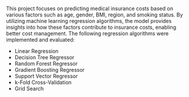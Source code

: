 This project focuses on predicting medical insurance costs based on various factors such as age, gender, BMI, region, and smoking status. By utilizing machine learning regression algorithms, the model provides insights into how these factors contribute to insurance costs, enabling better cost management.
The following regression algorithms were implemented and evaluated:
* Linear Regression
* Decision Tree Regressor
* Random Forest Regressor
* Gradient Boosting Regressor
* Support Vector Regressor
* k-Fold Cross-Validation
* Grid Search



